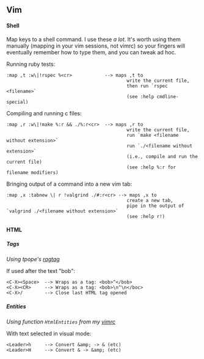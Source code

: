 Vim
---

#### Shell

Map keys to a shell command. I use these _a lot_. It's worth using them manually
(mapping in your vim sessions, not vimrc) so your fingers will eventually remember
how to type them, and you can tweak ad hoc.

Running ruby tests:

    :map ,t :w\|!rspec %<cr>            --> maps ,t to
                                                write the current file,
                                                then run `rspec <filename>`
                                                (see :help cmdline-special)

Compiling and running c files:

    :map ,r :w\|!make %:r && ./%:r<cr>  --> maps ,r to
                                                write the current file,
                                                run `make <filename without extension>`
                                                run `./<filename without extension>`
                                                (i.e., compile and run the current file)
                                                (see :help %:r for filename modifiers)

Bringing output of a command into a new vim tab:

    :map ,x :tabnew \| r !valgrind ./#:r<cr> --> maps ,x to
                                                create a new tab,
                                                pipe in the output of `valgrind ./<filename without extension>`
                                                (see :help r!)
                                                

#### HTML

##### Tags

_Using tpope's [ragtag][ragtag]_

If used after the text "bob":

    <C-X><Space>  --> Wraps as a tag: <bob>^</bob>
    <C-X><CR>     --> Wraps as a tag: <bob>\n^\n</boc>
    <C-X>/        --> Close last HTML tag opened

##### Entities

_Using function `HtmlEntities` from my [vimrc][vimrc]_

With text selected in visual mode:

    <Leader>h     --> Convert &amp; -> & (etc)
    <Leader>H     --> Convert & -> &amp; (etc)

[ragtag]:https://github.com/tpope/vim-ragtag/blob/master/doc/ragtag.txt
[vimrc]:https://github.com/mjhoy/dotfiles/blob/master/vim/vimrc
